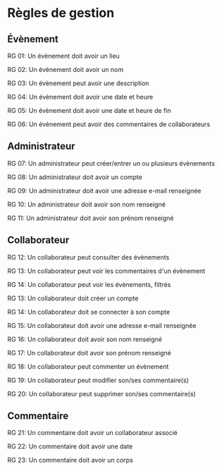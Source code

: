 # Règles de gestion

## Évènement

RG 01: Un évènement doit avoir un lieu

RG 02: Un évènement doit avoir un nom

RG 03: Un évènement peut avoir une description

RG 04: Un évènement doit avoir une date et heure

RG 05: Un évènement doit avoir une date et heure de fin

RG 06: Un évènement peut avoir des commentaires de collaborateurs

## Administrateur

RG 07: Un administrateur peut créer/entrer un ou plusieurs évènements

RG 08: Un administrateur doit avoir un compte

RG 09: Un administrateur doit avoir une adresse e-mail renseignée

RG 10: Un administrateur doit avoir son nom renseigné

RG 11: Un administrateur doit avoir son prénom renseigné

## Collaborateur

RG 12: Un collaborateur peut consulter des évènements

RG 13: Un collaborateur peut voir les commentaires d'un évènement

RG 14: Un collaborateur peut voir les évènements, filtrés

RG 13: Un collaborateur doit créer un compte

RG 14: Un collaborateur doit se connecter à son compte

RG 15: Un collaborateur doit avoir une adresse e-mail renseignée

RG 16: Un collaborateur doit avoir son nom renseigné

RG 17: Un collaborateur doit avoir son prénom renseigné

RG 18: Un collaborateur peut commenter un évènement

RG 19: Un collaborateur peut modifier son/ses commentaire(s)

RG 20: Un collaborateur peut supprimer son/ses commentaire(s)

## Commentaire

RG 21: Un commentaire doit avoir un collaborateur associé

RG 22: Un commentaire doit avoir une date

RG 23: Un commentaire doit avoir un corps
